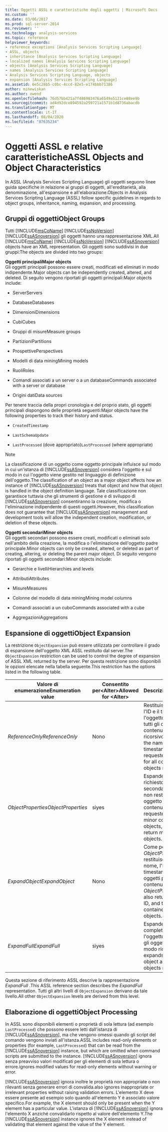 ```yaml
---
title: Oggetti ASSL e caratteristiche degli oggetti | Microsoft Docs
ms.custom: ''
ms.date: 03/06/2017
ms.prod: sql-server-2014
ms.reviewer: ''
ms.technology: analysis-services
ms.topic: reference
helpviewer_keywords:
- reference exceptions [Analysis Services Scripting Language]
- ASSL, objects
- inheritance [Analysis Services Scripting Language]
- localized names [Analysis Services Scripting Language]
- objects [Analysis Services Scripting Language]
- names [Analysis Services Scripting Language]
- Analysis Services Scripting Language, objects
- expansion [Analysis Services Scripting Language]
ms.assetid: 6e5c28b5-c0bc-4ccd-82e5-e174bbb71386
author: minewiskan
ms.author: owend
ms.openlocfilehash: 76d57bb421a7f486983476a6549a5121ce88ee9b
ms.sourcegitcommit: ad4d92dce894592a259721a1571b1d8736abacdb
ms.translationtype: MT
ms.contentlocale: it-IT
ms.lasthandoff: 08/04/2020
ms.locfileid: "87635234"
---
```

# <a name="assl-objects-and-object-characteristics"></a><span data-ttu-id="186d0-102">Oggetti ASSL e relative caratteristiche</span><span class="sxs-lookup"><span data-stu-id="186d0-102">ASSL Objects and Object Characteristics</span></span>
  <span data-ttu-id="186d0-103">In ASSL (Analysis Services Scripting Language) gli oggetti seguono linee guida specifiche in relazione ai gruppi di oggetti, all'ereditarietà, alla denominazione, all'espansione e all'elaborazione.</span><span class="sxs-lookup"><span data-stu-id="186d0-103">Objects in Analysis Services Scripting Language (ASSL) follow specific guidelines in regards to object groups, inheritance, naming, expansion, and processing.</span></span>  
  
## <a name="object-groups"></a><span data-ttu-id="186d0-104">Gruppi di oggetti</span><span class="sxs-lookup"><span data-stu-id="186d0-104">Object Groups</span></span>  
 <span data-ttu-id="186d0-105">Tutti [!INCLUDE[msCoName](../../../includes/msconame-md.md)] [!INCLUDE[ssNoVersion](../../../includes/ssnoversion-md.md)] [!INCLUDE[ssASnoversion](../../../includes/ssasnoversion-md.md)] gli oggetti hanno una rappresentazione XML.</span><span class="sxs-lookup"><span data-stu-id="186d0-105">All [!INCLUDE[msCoName](../../../includes/msconame-md.md)] [!INCLUDE[ssNoVersion](../../../includes/ssnoversion-md.md)] [!INCLUDE[ssASnoversion](../../../includes/ssasnoversion-md.md)] objects have an XML representation.</span></span> <span data-ttu-id="186d0-106">Gli oggetti sono suddivisi in due gruppi:</span><span class="sxs-lookup"><span data-stu-id="186d0-106">The objects are divided into two groups:</span></span>  
  
 <span data-ttu-id="186d0-107">**Oggetti principali**</span><span class="sxs-lookup"><span data-stu-id="186d0-107">**Major objects**</span></span>  
 <span data-ttu-id="186d0-108">Gli oggetti principali possono essere creati, modificati ed eliminati in modo indipendente.</span><span class="sxs-lookup"><span data-stu-id="186d0-108">Major objects can be independently created, altered, and deleted.</span></span> <span data-ttu-id="186d0-109">Di seguito vengono riportati gli oggetti principali:</span><span class="sxs-lookup"><span data-stu-id="186d0-109">Major objects include:</span></span>  
  
-   <span data-ttu-id="186d0-110">Server</span><span class="sxs-lookup"><span data-stu-id="186d0-110">Servers</span></span>  
  
-   <span data-ttu-id="186d0-111">Database</span><span class="sxs-lookup"><span data-stu-id="186d0-111">Databases</span></span>  
  
-   <span data-ttu-id="186d0-112">Dimensioni</span><span class="sxs-lookup"><span data-stu-id="186d0-112">Dimensions</span></span>  
  
-   <span data-ttu-id="186d0-113">Cubi</span><span class="sxs-lookup"><span data-stu-id="186d0-113">Cubes</span></span>  
  
-   <span data-ttu-id="186d0-114">Gruppi di misure</span><span class="sxs-lookup"><span data-stu-id="186d0-114">Measure groups</span></span>  
  
-   <span data-ttu-id="186d0-115">Partizioni</span><span class="sxs-lookup"><span data-stu-id="186d0-115">Partitions</span></span>  
  
-   <span data-ttu-id="186d0-116">Prospettive</span><span class="sxs-lookup"><span data-stu-id="186d0-116">Perspectives</span></span>  
  
-   <span data-ttu-id="186d0-117">Modelli di data mining</span><span class="sxs-lookup"><span data-stu-id="186d0-117">Mining models</span></span>  
  
-   <span data-ttu-id="186d0-118">Ruoli</span><span class="sxs-lookup"><span data-stu-id="186d0-118">Roles</span></span>  
  
-   <span data-ttu-id="186d0-119">Comandi associati a un server o a un database</span><span class="sxs-lookup"><span data-stu-id="186d0-119">Commands associated with a server or database</span></span>  
  
-   <span data-ttu-id="186d0-120">Origini dati</span><span class="sxs-lookup"><span data-stu-id="186d0-120">Data sources</span></span>  
  
 <span data-ttu-id="186d0-121">Per tenere traccia della propri cronologia e del proprio stato, gli oggetti principali dispongono delle proprietà seguenti:</span><span class="sxs-lookup"><span data-stu-id="186d0-121">Major objects have the following properties to track their history and status.</span></span>  
  
-   `CreatedTimestamp`  
  
-   `LastSchemaUpdate`  
  
-   <span data-ttu-id="186d0-122">`LastProcessed` (dove appropriato)</span><span class="sxs-lookup"><span data-stu-id="186d0-122">`LastProcessed` (where appropriate)</span></span>  
  
> [!NOTE]  
>  <span data-ttu-id="186d0-123">La classificazione di un oggetto come oggetto principale influisce sul modo in cui un'istanza di [!INCLUDE[ssASnoversion](../../../includes/ssasnoversion-md.md)] considera l'oggetto e sul modo in cui l'oggetto viene gestito nel linguaggio di definizione dell'oggetto.</span><span class="sxs-lookup"><span data-stu-id="186d0-123">The classification of an object as a major object affects how an instance of [!INCLUDE[ssASnoversion](../../../includes/ssasnoversion-md.md)] treats that object and how that object is handled in the object definition language.</span></span> <span data-ttu-id="186d0-124">Tale classificazione non garantisce tuttavia che gli strumenti di gestione e di sviluppo di [!INCLUDE[ssASnoversion](../../../includes/ssasnoversion-md.md)] consentiranno la creazione, modifica o l'eliminazione indipendente di questi oggetti.</span><span class="sxs-lookup"><span data-stu-id="186d0-124">However, this classification does not guarantee that [!INCLUDE[ssASnoversion](../../../includes/ssasnoversion-md.md)] management and development tools will allow the independent creation, modification, or deletion of these objects.</span></span>  
  
 <span data-ttu-id="186d0-125">**Oggetti secondari**</span><span class="sxs-lookup"><span data-stu-id="186d0-125">**Minor objects**</span></span>  
 <span data-ttu-id="186d0-126">Gli oggetti secondari possono essere creati, modificati o eliminati solo nell'ambito della creazione, la modifica o l'eliminazione dell'oggetto padre principale.</span><span class="sxs-lookup"><span data-stu-id="186d0-126">Minor objects can only be created, altered, or deleted as part of creating, altering, or deleting the parent major object.</span></span> <span data-ttu-id="186d0-127">Di seguito vengono riportati gli oggetti secondari:</span><span class="sxs-lookup"><span data-stu-id="186d0-127">Minor objects include:</span></span>  
  
-   <span data-ttu-id="186d0-128">Gerarchie e livelli</span><span class="sxs-lookup"><span data-stu-id="186d0-128">Hierarchies and levels</span></span>  
  
-   <span data-ttu-id="186d0-129">Attributi</span><span class="sxs-lookup"><span data-stu-id="186d0-129">Attributes</span></span>  
  
-   <span data-ttu-id="186d0-130">Misure</span><span class="sxs-lookup"><span data-stu-id="186d0-130">Measures</span></span>  
  
-   <span data-ttu-id="186d0-131">Colonne del modello di data mining</span><span class="sxs-lookup"><span data-stu-id="186d0-131">Mining model columns</span></span>  
  
-   <span data-ttu-id="186d0-132">Comandi associati a un cubo</span><span class="sxs-lookup"><span data-stu-id="186d0-132">Commands associated with a cube</span></span>  
  
-   <span data-ttu-id="186d0-133">Aggregazioni</span><span class="sxs-lookup"><span data-stu-id="186d0-133">Aggregations</span></span>  
  
## <a name="object-expansion"></a><span data-ttu-id="186d0-134">Espansione di oggetti</span><span class="sxs-lookup"><span data-stu-id="186d0-134">Object Expansion</span></span>  
 <span data-ttu-id="186d0-135">La restrizione `ObjectExpansion` può essere utilizzata per controllare il grado di espansione dell'oggetto XML ASSL restituito dal server.</span><span class="sxs-lookup"><span data-stu-id="186d0-135">The `ObjectExpansion` restriction can be used to control the degree of expansion of ASSL XML returned by the server.</span></span> <span data-ttu-id="186d0-136">Per questa restrizione sono disponibili le opzioni elencate nella tabella seguente.</span><span class="sxs-lookup"><span data-stu-id="186d0-136">This restriction has the options listed in the following table.</span></span>  
  
|<span data-ttu-id="186d0-137">Valore di enumerazione</span><span class="sxs-lookup"><span data-stu-id="186d0-137">Enumeration value</span></span>|<span data-ttu-id="186d0-138">Consentito per\<Alter></span><span class="sxs-lookup"><span data-stu-id="186d0-138">Allowed for \<Alter></span></span>|<span data-ttu-id="186d0-139">Descrizione</span><span class="sxs-lookup"><span data-stu-id="186d0-139">Description</span></span>|  
|-----------------------|---------------------------|-----------------|  
|<span data-ttu-id="186d0-140">*ReferenceOnly*</span><span class="sxs-lookup"><span data-stu-id="186d0-140">*ReferenceOnly*</span></span>|<span data-ttu-id="186d0-141">No</span><span class="sxs-lookup"><span data-stu-id="186d0-141">no</span></span>|<span data-ttu-id="186d0-142">Restituisce solo il nome, l'ID e il timestamp per l'oggetto richiesto e per tutti gli oggetti principali contenuti in modo ricorsivo.</span><span class="sxs-lookup"><span data-stu-id="186d0-142">Returns only the name, ID, and timestamp for the requested object and for all contained major objects recursively.</span></span>|  
|<span data-ttu-id="186d0-143">*ObjectProperties*</span><span class="sxs-lookup"><span data-stu-id="186d0-143">*ObjectProperties*</span></span>|<span data-ttu-id="186d0-144">sì</span><span class="sxs-lookup"><span data-stu-id="186d0-144">yes</span></span>|<span data-ttu-id="186d0-145">Espande l'oggetto richiesto e gli oggetti secondari contenuti, ma non restituisce alcun oggetto principale contenuto.</span><span class="sxs-lookup"><span data-stu-id="186d0-145">Expands the requested object and minor contained objects, but does not return major contained objects.</span></span>|  
|<span data-ttu-id="186d0-146">*ExpandObject*</span><span class="sxs-lookup"><span data-stu-id="186d0-146">*ExpandObject*</span></span>|<span data-ttu-id="186d0-147">No</span><span class="sxs-lookup"><span data-stu-id="186d0-147">no</span></span>|<span data-ttu-id="186d0-148">Come per *ObjectProperties*, ma restituisce inoltre il nome, l'ID e il timestamp per gli oggetti principali contenuti.</span><span class="sxs-lookup"><span data-stu-id="186d0-148">Same as *ObjectProperties*, but also returns the name, ID, and timestamp for contained major objects.</span></span>|  
|<span data-ttu-id="186d0-149">*ExpandFull*</span><span class="sxs-lookup"><span data-stu-id="186d0-149">*ExpandFull*</span></span>|<span data-ttu-id="186d0-150">sì</span><span class="sxs-lookup"><span data-stu-id="186d0-150">yes</span></span>|<span data-ttu-id="186d0-151">Espande completamente l'oggetto richiesto e tutti gli oggetti contenuti in modo ricorsivo.</span><span class="sxs-lookup"><span data-stu-id="186d0-151">Fully expands the requested object and all contained objects recursively.</span></span>|  
  
 <span data-ttu-id="186d0-152">Questa sezione di riferimento ASSL descrive la rappresentazione *ExpandFull* .</span><span class="sxs-lookup"><span data-stu-id="186d0-152">This ASSL reference section describes the *ExpandFull* representation.</span></span> <span data-ttu-id="186d0-153">Tutti gli altri livelli di `ObjectExpansion` derivano da tale livello.</span><span class="sxs-lookup"><span data-stu-id="186d0-153">All other `ObjectExpansion` levels are derived from this level.</span></span>  
  
## <a name="object-processing"></a><span data-ttu-id="186d0-154">Elaborazione di oggetti</span><span class="sxs-lookup"><span data-stu-id="186d0-154">Object Processing</span></span>  
 <span data-ttu-id="186d0-155">In ASSL sono disponibili elementi o proprietà di sola lettura (ad esempio `LastProcessed`) che possono essere letti dall'istanza di [!INCLUDE[ssASnoversion](../../../includes/ssasnoversion-md.md)], ma che vengono omessi quando gli script del comando vengono inviati all'istanza.</span><span class="sxs-lookup"><span data-stu-id="186d0-155">ASSL includes read-only elements or properties (for example, `LastProcessed`) that can be read from the [!INCLUDE[ssASnoversion](../../../includes/ssasnoversion-md.md)] instance, but which are omitted when command scripts are submitted to the instance.</span></span> [!INCLUDE[ssASnoversion](../../../includes/ssasnoversion-md.md)] <span data-ttu-id="186d0-156">ignora senza preavviso valori modificati per gli elementi di sola lettura o errore.</span><span class="sxs-lookup"><span data-stu-id="186d0-156">ignores modified values for read-only elements without warning or error.</span></span>  
  
 [!INCLUDE[ssASnoversion](../../../includes/ssasnoversion-md.md)] <span data-ttu-id="186d0-157">ignora inoltre le proprietà non appropriate o non rilevanti senza generare errori di convalida.</span><span class="sxs-lookup"><span data-stu-id="186d0-157">also ignores inappropriate or irrelevant properties without raising validation errors.</span></span> <span data-ttu-id="186d0-158">L'elemento X deve essere presente ad esempio solo quando all'elemento Y è associato valore specifico.</span><span class="sxs-lookup"><span data-stu-id="186d0-158">For example, the X element should only be present when the Y element has a particular value.</span></span> <span data-ttu-id="186d0-159">L'istanza di [!INCLUDE[ssASnoversion](../../../includes/ssasnoversion-md.md)] ignora l'elemento X anziché convalidarlo rispetto al valore dell'elemento Y.</span><span class="sxs-lookup"><span data-stu-id="186d0-159">The [!INCLUDE[ssASnoversion](../../../includes/ssasnoversion-md.md)] instance ignores the X element instead of validating that element against the value of the Y element.</span></span>  
  
  
